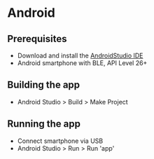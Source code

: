 # Android

## Prerequisites
* Download and install the [AndroidStudio IDE](https://developer.android.com/studio)
* Android smartphone with BLE, API Level 26+

## Building the app
* Android Studio > Build > Make Project

## Running the app
* Connect smartphone via USB
* Android Studio > Run > Run 'app'
